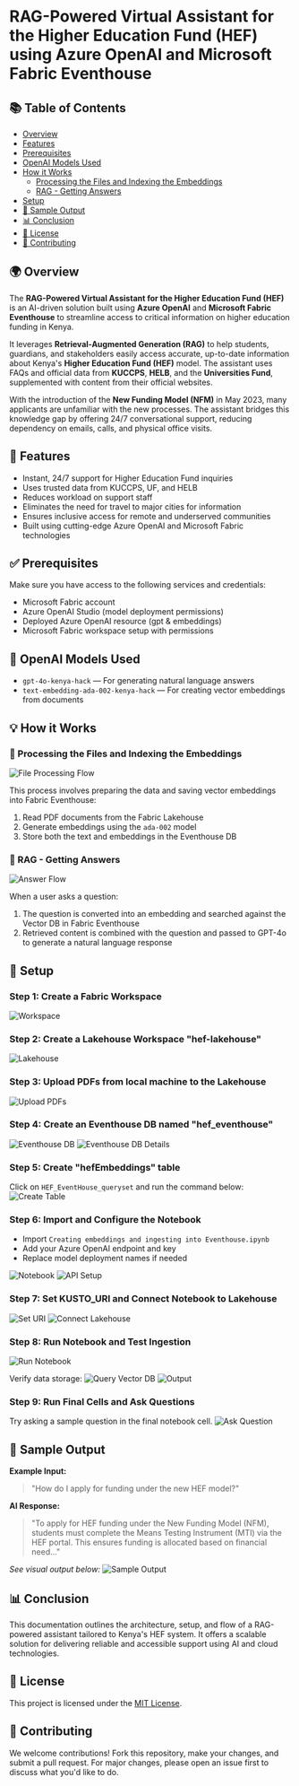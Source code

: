 # RAG-Powered Virtual Assistant for the Higher Education Fund (HEF) using Azure OpenAI and Microsoft Fabric Eventhouse

## 📚 Table of Contents
- [Overview](#overview)
- [Features](#features)
- [Prerequisites](#prerequisites)
- [OpenAI Models Used](#openai-models-used)
- [How it Works](#how-it-works)
  - [Processing the Files and Indexing the Embeddings](#processing-the-files-and-indexing-the-embeddings)
  - [RAG - Getting Answers](#rag---getting-answers)
- [Setup](#setup)
- [🧪 Sample Output](#-sample-output)
- [📊 Conclusion](#conclusion)
- [📄 License](#license)
- [🤝 Contributing](#contributing)

## 🌍 Overview
The **RAG-Powered Virtual Assistant for the Higher Education Fund (HEF)** is an AI-driven solution built using **Azure OpenAI** and **Microsoft Fabric Eventhouse** to streamline access to critical information on higher education funding in Kenya.

It leverages **Retrieval-Augmented Generation (RAG)** to help students, guardians, and stakeholders easily access accurate, up-to-date information about Kenya's **Higher Education Fund (HEF)** model. The assistant uses FAQs and official data from **KUCCPS**, **HELB**, and the **Universities Fund**, supplemented with content from their official websites.

With the introduction of the **New Funding Model (NFM)** in May 2023, many applicants are unfamiliar with the new processes. The assistant bridges this knowledge gap by offering 24/7 conversational support, reducing dependency on emails, calls, and physical office visits.

## 🚀 Features
- Instant, 24/7 support for Higher Education Fund inquiries
- Uses trusted data from KUCCPS, UF, and HELB
- Reduces workload on support staff
- Eliminates the need for travel to major cities for information
- Ensures inclusive access for remote and underserved communities
- Built using cutting-edge Azure OpenAI and Microsoft Fabric technologies

## ✅ Prerequisites
Make sure you have access to the following services and credentials:
- Microsoft Fabric account
- Azure OpenAI Studio (model deployment permissions)
- Deployed Azure OpenAI resource (gpt & embeddings)
- Microsoft Fabric workspace setup with permissions

## 🧬 OpenAI Models Used
- `gpt-4o-kenya-hack` — For generating natural language answers
- `text-embedding-ada-002-kenya-hack` — For creating vector embeddings from documents

## 💡 How it Works

### 🔹 Processing the Files and Indexing the Embeddings

![File Processing Flow](images/image1.png)

This process involves preparing the data and saving vector embeddings into Fabric Eventhouse:
1. Read PDF documents from the Fabric Lakehouse
2. Generate embeddings using the `ada-002` model
3. Store both the text and embeddings in the Eventhouse DB

### 🔹 RAG - Getting Answers

![Answer Flow](images/image2.png)

When a user asks a question:
1. The question is converted into an embedding and searched against the Vector DB in Fabric Eventhouse
2. Retrieved content is combined with the question and passed to GPT-4o to generate a natural language response

## 📅 Setup

### Step 1: Create a Fabric Workspace
![Workspace](images/image3.png)

### Step 2: Create a Lakehouse Workspace "hef-lakehouse"
![Lakehouse](images/image4.png)

### Step 3: Upload PDFs from local machine to the Lakehouse
![Upload PDFs](images/image6.png)

### Step 4: Create an Eventhouse DB named "hef_eventhouse"
![Eventhouse DB](images/image7.png)
![Eventhouse DB Details](images/image8.png)

### Step 5: Create "hefEmbeddings" table
Click on `HEF_EventHouse_queryset` and run the command below:
![Create Table](images/image9.png)

### Step 6: Import and Configure the Notebook
- Import `Creating embeddings and ingesting into Eventhouse.ipynb`
- Add your Azure OpenAI endpoint and key
- Replace model deployment names if needed

![Notebook](images/image12.png)
![API Setup](images/image14.png)

### Step 7: Set KUSTO_URI and Connect Notebook to Lakehouse
![Set URI](images/image20.png)
![Connect Lakehouse](images/image13.png)

### Step 8: Run Notebook and Test Ingestion
![Run Notebook](images/image15.png)

Verify data storage:
![Query Vector DB](images/image19.png)
![Output](images/image16.png)

### Step 9: Run Final Cells and Ask Questions
Try asking a sample question in the final notebook cell.
![Ask Question](images/image18.png)

## 🧪 Sample Output

**Example Input:**
> "How do I apply for funding under the new HEF model?"

**AI Response:**
> "To apply for HEF funding under the New Funding Model (NFM), students must complete the Means Testing Instrument (MTI) via the HEF portal. This ensures funding is allocated based on financial need..."

_See visual output below:_
![Sample Output](images/image17.png)

## 📊 Conclusion
This documentation outlines the architecture, setup, and flow of a RAG-powered assistant tailored to Kenya's HEF system. It offers a scalable solution for delivering reliable and accessible support using AI and cloud technologies.

## 📄 License
This project is licensed under the [MIT License](LICENSE).

## 🤝 Contributing
We welcome contributions! Fork this repository, make your changes, and submit a pull request. For major changes, please open an issue first to discuss what you'd like to do.
